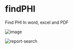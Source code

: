 # findPHI
Find PHI In word, excel and PDF


![image](https://github.com/wizhardhacker1/findPHI/assets/46620390/0e01a85e-843a-42fe-be76-798009c67c59)

![report-search](https://github.com/wizhardhacker1/findPHI/assets/46620390/f01f23c9-5d77-49af-a84c-1ca2804663ec)
